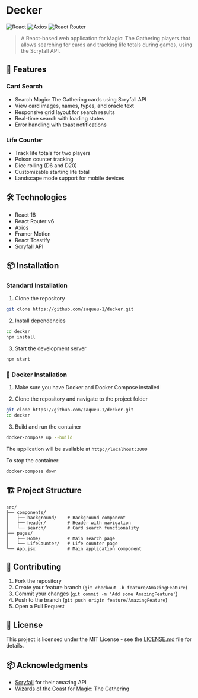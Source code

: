 # Decker

![React](https://camo.githubusercontent.com/ab4c3c731a174a63df861f7b118d6c8a6c52040a021a552628db877bd518fe84/68747470733a2f2f696d672e736869656c64732e696f2f62616467652f72656163742d2532333230323332612e7376673f7374796c653d666f722d7468652d6261646765266c6f676f3d7265616374266c6f676f436f6c6f723d253233363144414642) ![Axios](https://img.shields.io/badge/axios-671ddf?&style=for-the-badge&logo=axios&logoColor=white) ![React Router](https://img.shields.io/badge/React_Router-CA4245?style=for-the-badge&logo=react-router&logoColor=white)

> A React-based web application for Magic: The Gathering players that allows searching for cards and tracking life totals during games, using the Scryfall API.

## 🚀 Features

### Card Search

- Search Magic: The Gathering cards using Scryfall API
- View card images, names, types, and oracle text
- Responsive grid layout for search results
- Real-time search with loading states
- Error handling with toast notifications

### Life Counter

- Track life totals for two players
- Poison counter tracking
- Dice rolling (D6 and D20)
- Customizable starting life total
- Landscape mode support for mobile devices

## 🛠️ Technologies

- React 18
- React Router v6
- Axios
- Framer Motion
- React Toastify
- Scryfall API

## 📦 Installation

### Standard Installation

1. Clone the repository

```bash
git clone https://github.com/zaqueu-1/decker.git
```

2. Install dependencies

```bash
cd decker
npm install
```

3. Start the development server

```bash
npm start
```

### 🐳 Docker Installation

1. Make sure you have Docker and Docker Compose installed

2. Clone the repository and navigate to the project folder

```bash
git clone https://github.com/zaqueu-1/decker.git
cd decker
```

3. Build and run the container

```bash
docker-compose up --build
```

The application will be available at `http://localhost:3000`

To stop the container:

```bash
docker-compose down
```

## 🏗️ Project Structure

```
src/
├── components/
│   ├── background/    # Background component
│   ├── header/        # Header with navigation
│   └── search/        # Card search functionality
├── pages/
│   ├── Home/          # Main search page
│   └── LifeCounter/   # Life counter page
└── App.jsx            # Main application component
```

## 🤝 Contributing

1. Fork the repository
2. Create your feature branch (`git checkout -b feature/AmazingFeature`)
3. Commit your changes (`git commit -m 'Add some AmazingFeature'`)
4. Push to the branch (`git push origin feature/AmazingFeature`)
5. Open a Pull Request

## 📝 License

This project is licensed under the MIT License - see the [LICENSE.md](LICENSE.md) file for details.

## 📦 Acknowledgments

- [Scryfall](https://scryfall.com/) for their amazing API
- [Wizards of the Coast](https://company.wizards.com/) for Magic: The Gathering
